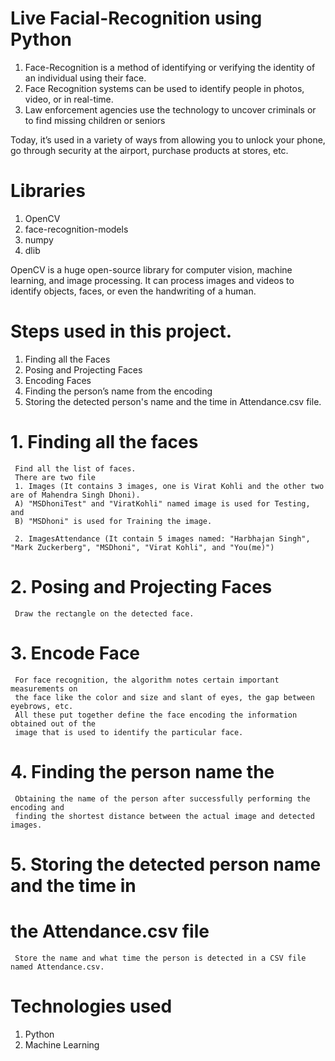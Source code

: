 # Live Facial-Recognition using Python
1. Face-Recognition is a method of identifying or verifying the identity of an individual using their face. 
2. Face Recognition systems can be used to identify people in photos, video, or in real-time.
3. Law enforcement agencies use the technology to uncover criminals or to find missing children or seniors

Today, it’s used in a variety of ways from allowing you to unlock your phone, go through security at the airport, purchase products at stores, etc.

# Libraries
1. OpenCV
2. face-recognition-models
3. numpy
4. dlib

OpenCV is a huge open-source library for computer vision, machine learning, and image processing. 
It can process images and videos to identify objects, faces, or even the handwriting of a human.

# Steps used in this project.
1. Finding all the Faces
2. Posing and Projecting Faces
3. Encoding Faces
4. Finding the person’s name from the encoding
5. Storing the detected person's name and the time in Attendance.csv file.

# 1. Finding all the faces 
     Find all the list of faces.
     There are two file
     1. Images (It contains 3 images, one is Virat Kohli and the other two are of Mahendra Singh Dhoni).
     A) "MSDhoniTest" and "ViratKohli" named image is used for Testing, and
     B) "MSDhoni" is used for Training the image.
  
     2. ImagesAttendance (It contain 5 images named: "Harbhajan Singh", "Mark Zuckerberg", "MSDhoni", "Virat Kohli", and "You(me)")

# 2. Posing and Projecting Faces
     Draw the rectangle on the detected face.

# 3. Encode Face
     For face recognition, the algorithm notes certain important measurements on 
     the face like the color and size and slant of eyes, the gap between eyebrows, etc. 
     All these put together define the face encoding the information obtained out of the
     image that is used to identify the particular face.

# 4. Finding the person name  the
     Obtaining the name of the person after successfully performing the encoding and
     finding the shortest distance between the actual image and detected images.

# 5. Storing the detected person name and the time in 
#    the Attendance.csv file
     Store the name and what time the person is detected in a CSV file named Attendance.csv.

# Technologies used
  1. Python 
  2. Machine Learning
